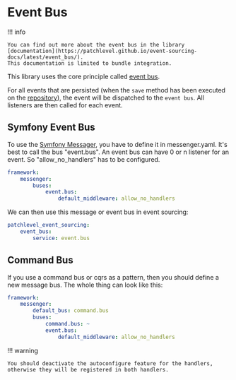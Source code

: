 # Event Bus

!!! info

    You can find out more about the event bus in the library 
    [documentation](https://patchlevel.github.io/event-sourcing-docs/latest/event_bus/). 
    This documentation is limited to bundle integration.

This library uses the core principle called [event bus](https://martinfowler.com/articles/201701-event-driven.html).

For all events that are persisted (when the `save` method has been executed on the [repository](./repository.md)),
the event will be dispatched to the `event bus`. All listeners are then called for each event.

## Symfony Event Bus

To use the [Symfony Messager](https://symfony.com/doc/current/messenger.html), 
you have to define it in messenger.yaml.
It's best to call the bus "event.bus".
An event bus can have 0 or n listener for an event. 
So "allow_no_handlers" has to be configured.

```yaml
framework:
    messenger:
        buses:
            event.bus:
                default_middleware: allow_no_handlers
```

We can then use this message or event bus in event sourcing:

```yaml
patchlevel_event_sourcing:
    event_bus:
        service: event.bus
```

## Command Bus

If you use a command bus or cqrs as a pattern, then you should define a new message bus. 
The whole thing can look like this:

```yaml
framework:
    messenger:
        default_bus: command.bus
        buses:
            command.bus: ~
            event.bus:
                default_middleware: allow_no_handlers
```

!!! warning

    You should deactivate the autoconfigure feature for the handlers, 
    otherwise they will be registered in both handlers.